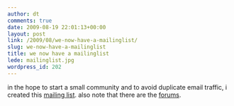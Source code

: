```yaml
---
author: dt
comments: true
date: 2009-08-19 22:01:13+00:00
layout: post
link: /2009/08/we-now-have-a-mailinglist/
slug: we-now-have-a-mailinglist
title: we now have a mailinglist
lede: mailinglist.jpg
wordpress_id: 202
---
```

in the hope to start a small community and to avoid duplicate email traffic, i created this [mailing list](https://lists.sourceforge.net/lists/listinfo/darktable-devel). also note that there are the [forums](https://sourceforge.net/forum/forum.php?forum_id=938786).
